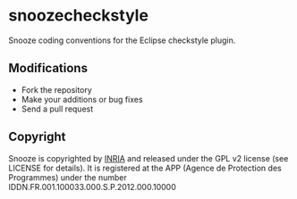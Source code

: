 # snoozecheckstyle

Snooze coding conventions for the Eclipse checkstyle plugin.

## Modifications 

* Fork the repository
* Make your additions or bug fixes
* Send a pull request

## Copyright

Snooze is copyrighted by [INRIA](http://www.inria.fr/en) and released under the GPL v2 license (see LICENSE for details). It is registered at the APP (Agence de Protection des Programmes) 
under the number IDDN.FR.001.100033.000.S.P.2012.000.10000
